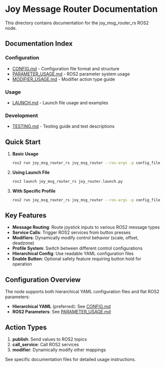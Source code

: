 # Joy Message Router Documentation

This directory contains documentation for the joy_msg_router_rs ROS2 node.

## Documentation Index

### Configuration
- [CONFIG.md](CONFIG.md) - Configuration file format and structure
- [PARAMETER_USAGE.md](PARAMETER_USAGE.md) - ROS2 parameter system usage
- [MODIFIER_USAGE.md](MODIFIER_USAGE.md) - Modifier action type guide

### Usage
- [LAUNCH.md](LAUNCH.md) - Launch file usage and examples

### Development
- [TESTING.md](TESTING.md) - Testing guide and test descriptions

## Quick Start

1. **Basic Usage**
   ```bash
   ros2 run joy_msg_router_rs joy_msg_router --ros-args -p config_file:=/path/to/config.yaml
   ```

2. **Using Launch File**
   ```bash
   ros2 launch joy_msg_router_rs joy_router.launch.py
   ```

3. **With Specific Profile**
   ```bash
   ros2 run joy_msg_router_rs joy_msg_router --ros-args -p config_file:=config.yaml -p profile_name:=teleop_with_modifiers
   ```

## Key Features

- **Message Routing**: Route joystick inputs to various ROS2 message types
- **Service Calls**: Trigger ROS2 services from button presses
- **Modifiers**: Dynamically modify control behavior (scale, offset, deadzone)
- **Profile System**: Switch between different control configurations
- **Hierarchical Config**: Use readable YAML configuration files
- **Enable Button**: Optional safety feature requiring button hold for operation

## Configuration Overview

The node supports both hierarchical YAML configuration files and flat ROS2 parameters:

- **Hierarchical YAML** (preferred): See [CONFIG.md](CONFIG.md)
- **ROS2 Parameters**: See [PARAMETER_USAGE.md](PARAMETER_USAGE.md)

## Action Types

1. **publish**: Send values to ROS2 topics
2. **call_service**: Call ROS2 services
3. **modifier**: Dynamically modify other mappings

See specific documentation files for detailed usage instructions.